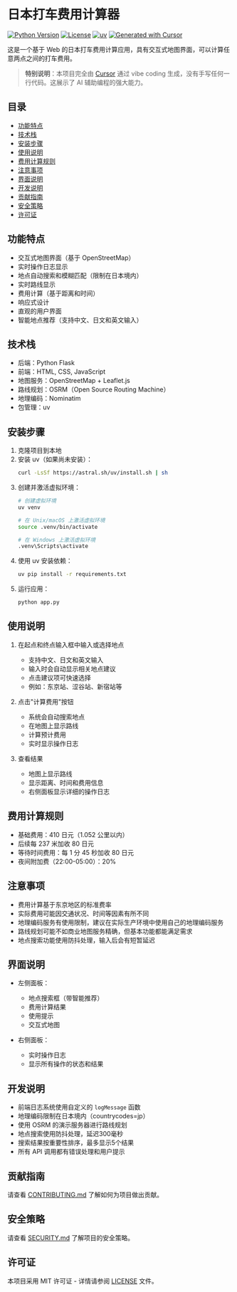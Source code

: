 # 日本打车费用计算器

[![Python Version](https://img.shields.io/badge/python-3.x-blue.svg)](https://www.python.org/downloads/)
[![License](https://img.shields.io/badge/license-MIT-green.svg)](LICENSE)
[![uv](https://img.shields.io/badge/package%20manager-uv-blue)](https://github.com/astral-sh/uv)
[![Generated with Cursor](https://img.shields.io/badge/generated%20with-Cursor-blue)](https://cursor.sh)

这是一个基于 Web 的日本打车费用计算应用，具有交互式地图界面，可以计算任意两点之间的打车费用。

> **特别说明**：本项目完全由 [Cursor](https://cursor.sh) 通过 vibe coding 生成，没有手写任何一行代码。这展示了 AI 辅助编程的强大能力。

## 目录

- [功能特点](#功能特点)
- [技术栈](#技术栈)
- [安装步骤](#安装步骤)
- [使用说明](#使用说明)
- [费用计算规则](#费用计算规则)
- [注意事项](#注意事项)
- [界面说明](#界面说明)
- [开发说明](#开发说明)
- [贡献指南](#贡献指南)
- [安全策略](#安全策略)
- [许可证](#许可证)

## 功能特点

- 交互式地图界面（基于 OpenStreetMap）
- 实时操作日志显示
- 地点自动搜索和模糊匹配（限制在日本境内）
- 实时路线显示
- 费用计算（基于距离和时间）
- 响应式设计
- 直观的用户界面
- 智能地点推荐（支持中文、日文和英文输入）

## 技术栈

- 后端：Python Flask
- 前端：HTML, CSS, JavaScript
- 地图服务：OpenStreetMap + Leaflet.js
- 路线规划：OSRM（Open Source Routing Machine）
- 地理编码：Nominatim
- 包管理：uv

## 安装步骤

1. 克隆项目到本地
2. 安装 uv（如果尚未安装）：
   ```bash
   curl -LsSf https://astral.sh/uv/install.sh | sh
   ```
3. 创建并激活虚拟环境：
   ```bash
   # 创建虚拟环境
   uv venv
   
   # 在 Unix/macOS 上激活虚拟环境
   source .venv/bin/activate
   
   # 在 Windows 上激活虚拟环境
   .venv\Scripts\activate
   ```
4. 使用 uv 安装依赖：
   ```bash
   uv pip install -r requirements.txt
   ```
5. 运行应用：
   ```bash
   python app.py
   ```

## 使用说明

1. 在起点和终点输入框中输入或选择地点
   - 支持中文、日文和英文输入
   - 输入时会自动显示相关地点建议
   - 点击建议项可快速选择
   - 例如：东京站、涩谷站、新宿站等

2. 点击"计算费用"按钮
   - 系统会自动搜索地点
   - 在地图上显示路线
   - 计算预计费用
   - 实时显示操作日志

3. 查看结果
   - 地图上显示路线
   - 显示距离、时间和费用信息
   - 右侧面板显示详细的操作日志

## 费用计算规则

- 基础费用：410 日元（1.052 公里以内）
- 后续每 237 米加收 80 日元
- 等待时间费用：每 1 分 45 秒加收 80 日元
- 夜间附加费（22:00-05:00）：20%

## 注意事项

- 费用计算基于东京地区的标准费率
- 实际费用可能因交通状况、时间等因素有所不同
- 地理编码服务有使用限制，建议在实际生产环境中使用自己的地理编码服务
- 路线规划可能不如商业地图服务精确，但基本功能都能满足需求
- 地点搜索功能使用防抖处理，输入后会有短暂延迟

## 界面说明

- 左侧面板：
  - 地点搜索框（带智能推荐）
  - 费用计算结果
  - 使用提示
  - 交互式地图

- 右侧面板：
  - 实时操作日志
  - 显示所有操作的状态和结果

## 开发说明

- 前端日志系统使用自定义的 `logMessage` 函数
- 地理编码限制在日本境内（countrycodes=jp）
- 使用 OSRM 的演示服务器进行路线规划
- 地点搜索使用防抖处理，延迟300毫秒
- 搜索结果按重要性排序，最多显示5个结果
- 所有 API 调用都有错误处理和用户提示

## 贡献指南

请查看 [CONTRIBUTING.md](CONTRIBUTING.md) 了解如何为项目做出贡献。

## 安全策略

请查看 [SECURITY.md](SECURITY.md) 了解项目的安全策略。

## 许可证

本项目采用 MIT 许可证 - 详情请参阅 [LICENSE](LICENSE) 文件。 